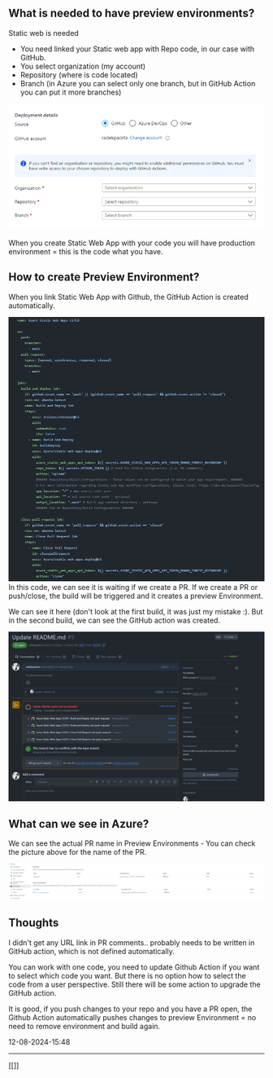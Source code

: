 ## What is needed to have preview environments?

Static web is needed
 - You need linked your Static web app with Repo code, in our case with GitHub.
 - You select organization (my account)
 - Repository (where is code located)
 - Branch (in Azure you can select only one branch, but in GitHub Action you can put it more branches)
 
 ![](https://github.com/radekpadrta/PRAutomation/blob/226a4d524dc922c1cd752a6782f753711d3d3b55/Pasted%20image%2020240812155658.png)

When you create Static Web App with your code you will have production environment = this is the code what you have.

## How to create Preview Environment?

When you link Static Web App with Github, the GitHub Action is created automatically.

![](https://github.com/radekpadrta/PRAutomation/blob/226a4d524dc922c1cd752a6782f753711d3d3b55/Pasted%20image%2020240812160208.png)
In this code, we can see it is waiting if we create a PR. If we create a PR or push/close, the build will be triggered and it creates a preview Environment.

We can see it here (don't look at the first build, it was just my mistake :). But in the second build, we can see the GitHub action was created.

![](https://github.com/radekpadrta/PRAutomation/blob/226a4d524dc922c1cd752a6782f753711d3d3b55/Pasted%20image%2020240812160442.png)

## What can we see in Azure?

We can see the actual PR name in Preview Environments - You can check the picture above for the name of the PR.

![](https://github.com/radekpadrta/PRAutomation/blob/226a4d524dc922c1cd752a6782f753711d3d3b55/Pasted%20image%2020240812160617.png)

## Thoughts 

I didn't get any URL link in PR comments.. probably needs to be written in GitHub action, which is not defined automatically.

You can work with one code, you need to update Github Action if you want to select which code you want. But there is no option how to select the code from a user perspective. Still there will be some action to upgrade the GitHub action.

It is good, if you push changes to your repo and you have a PR open, the Github Action automatically pushes changes to preview Environment = no need to remove environment and build again.








12-08-2024-15:48

---

[[]]
